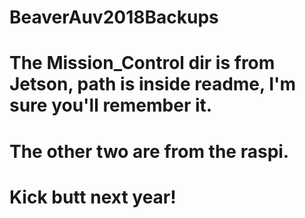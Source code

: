 # BeaverAuv2018Backups
# The Mission_Control dir is from Jetson, path is inside readme, I'm sure you'll remember it.
# The other two are from the raspi.
# Kick butt next year!

